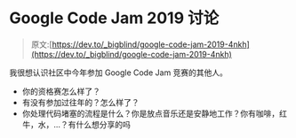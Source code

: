 # Google Code Jam 2019 讨论

> 原文:[https://dev.to/_bigblind/google-code-jam-2019-4nkh](https://dev.to/_bigblind/google-code-jam-2019-4nkh)

我很想认识社区中今年参加 Google Code Jam 竞赛的其他人。

*   你的资格赛怎么样了？
*   有没有参加过往年的？怎么样了？
*   你处理代码堵塞的流程是什么？你是放点音乐还是安静地工作？你有咖啡，红牛，水，...？有什么想分享的吗